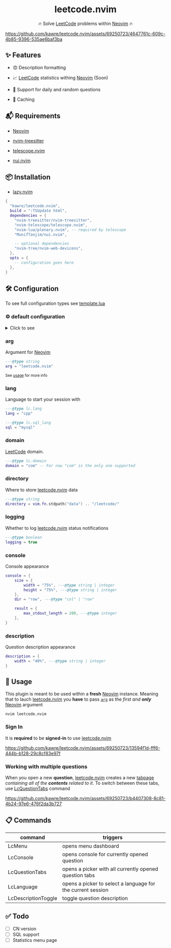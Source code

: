 <div align="center">

# leetcode.nvim

🔥 Solve [LeetCode] problems within [Neovim][neovim] 🔥

</div>

https://github.com/kawre/leetcode.nvim/assets/69250723/4647761c-609c-4b85-9396-535ae6baf3ba

[leetcode.nvim]: https://github.com/kawre/leetcode.nvim
[LeetCode]: https://leetcode.com
[neovim]: https://github.com/neovim/neovim

## ✨ Features

- 😍 Description formatting

- 📈 [LeetCode] statistics withing [Neovim][neovim] (Soon)

- 🔀 Support for daily and random questions

- 💾 Caching

## 📬 Requirements

- [Neovim][neovim]

- [nvim-treesitter][nvim-treesitter]

- [telescope.nvim][telescope.nvim]

- [nui.nvim][nui.nvim]

[nvim-treesitter]: https://github.com/nvim-treesitter/nvim-treesitter
[telescope.nvim]: https://github.com/nvim-telescope/telescope.nvim
[nui.nvim]: https://github.com/MunifTanjim/nui.nvim
[nvim-notify]: https://github.com/rcarriga/nvim-notify

## 📦 Installation

<!-- - [packer.nvim][packer.nvim] -->
<!---->
<!-- ```lua -->
<!-- use { -->
<!--   "kawre/leetcode.nvim", -->
<!--   run = ":TSUpdate html", -->
<!--   requires = { -->
<!--     "nvim-treesitter/nvim-treesitter", -->
<!--     "nvim-telescope/telescope.nvim", -->
<!--     "MunifTanjim/nui.nvim", -->
<!---->
<!--      - optional dependencies -->
<!--     "rcarriga/nvim-notify", -->
<!--     "nvim-tree/nvim-web-devicons", -->
<!--   }, -->
<!--   config = function() -->
<!--     require('leetcode').setup({ -->
<!--       -- configuration goes here -->
<!--     }) -->
<!--   end, -->
<!-- } -->
<!-- ``` -->

- [lazy.nvim][lazy.nvim]

```lua
{
  "kawre/leetcode.nvim",
  build = ":TSUpdate html",
  dependencies = {
    "nvim-treesitter/nvim-treesitter",
    "nvim-telescope/telescope.nvim",
    "nvim-lua/plenary.nvim", -- required by telescope
    "MunifTanjim/nui.nvim",

    -- optional dependencies
    "nvim-tree/nvim-web-devicons",
  },
  opts = {
    -- configuration goes here
  },
}
```

[lazy.nvim]: https://github.com/folke/lazy.nvim
[packer.nvim]: https://github.com/wbthomason/packer.nvim

## 🛠️ Configuration

To see full configuration types see [template.lua](./lua/leetcode/config/template.lua)

### ⚙️ default configuration

<details>
  <summary>Click to see</summary>

```lua
{
    ---@type string
    arg = "leetcode.nvim",

    ---@type lc.lang
    lang = "cpp",

    ---@type lc.sql_lang
    sql = "mysql",

    ---@type lc.domain
    domain = "com",

    ---@type string
    directory = vim.fn.stdpath("data") .. "/leetcode/",

    ---@type boolean
    logging = true,

    console = {
        size = {
            width = "75%", ---@type string | integer
            height = "75%", ---@type string | integer
        },
        dir = "row", ---@type "col" | "row"

        result = {
            max_stdout_length = 200, ---@type integer
        },
    },

    description = {
        width = "40%", ---@type string | integer
    },
}
```

</details>

### arg

Argument for [Neovim][neovim] 


```lua
---@type string
arg = "leetcode.nvim"
```

<small>See [usage](#🚀-usage) for more info</small>

### lang

Language to start your session with

```lua
---@type lc.lang
lang = "cpp"

---@type lc.sql_lang
sql = "mysql"
```

### domain

[LeetCode] domain.

```lua
---@type lc.domain
domain = "com" -- For now "com" is the only one supported
```

### directory

Where to store [leetcode.nvim][leetcode.nvim] data

```lua
---@type string
directory = vim.fn.stdpath("data") .. "/leetcode/"
```

### logging

Whether to log [leetcode.nvim][leetcode.nvim] status notifications

```lua
---@type boolean
logging = true
```

### console

Console appearance

```lua
console = {
    size = {
        width = "75%", ---@type string | integer
        height = "75%", ---@type string | integer
    },
    dir = "row", ---@type "col" | "row"

    result = {
        max_stdout_length = 200, ---@type integer
    },
}
```

### description

Question description appearance

```lua
description = {
    width = "40%", ---@type string | integer
}
```

## 🚀 Usage

This plugin is meant to be used within a <b>fresh</b> [Neovim][neovim] instance.
Meaning that to lauch [leetcode.nvim][leetcode.nvim] you <b>have</b> to pass [`arg`](#arg) as the <i>first and <b>only</b></i> [Neovim][neovim] argument

```
nvim leetcode.nvim
```

### Sign In

It is <b>required</b> to be <b>signed-in</b> to use [leetcode.nvim][leetcode.nvim]

https://github.com/kawre/leetcode.nvim/assets/69250723/13594f1d-fff6-444b-b128-29c8cf83e97f

<!-- ## 🍴 Recipes -->
<!---->
<!-- - Full lazy loading with [lazy.nvim] -->
<!---->
<!-- ```lua -->
<!-- local usr_arg = "leetcode.nvim" -->
<!---->
<!-- { -->
<!--     "kawre/leetcode.nvim", -->
<!--     ... -->
<!--     opts = { ..., arg = usr_arg, ... }, -->
<!--     cond = function() return usr_arg == vim.fn.argv()[1] end, -->
<!--     ... -->
<!-- } -->
<!-- ``` -->

### Working with multiple questions

When you open a new <b>question</b>, [leetcode.nvim] creates a new [tabpage] <i>containing
all of the <b>contents</b> related to it</i>.
To switch between these tabs, use [LcQuestionTabs](#📋-commands) command

https://github.com/kawre/leetcode.nvim/assets/69250723/b4407308-8c81-4b24-97e6-476f2da3b727

[tabpage]: https://neovim.io/doc/user/tabpage.html

## 📋 Commands

| command   | triggers    |
|--------------- | --------------- |
| LcMenu | opens menu dashboard |
| LcConsole | opens console for currently opened question |
| LcQuestionTabs | opens a picker with all currently opened question tabs |
| LcLanguage | opens a picker to select a language for the current session |
| LcDescriptionToggle | toggle question description |

## ✅ Todo

- [ ] CN version
- [ ] SQL support
- [ ] Statistics menu page
